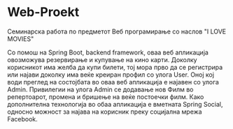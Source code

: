 # Web-Proekt

Семинарска работа по предметот Веб програмирање со наслов "I LOVE MOVIES"

Со помош на Spring Boot, backend framework, оваа веб апликација овозможува резервирање и купување на кино карти. Доколку корисникот има желба да купи билети, тој мора прво да се регистрира или најави доколку има веќе креиран профил со улога User. Оној кој води преглед на состојбата во оваа веб апликација е најавен со улога Admin. Привилегии на улога Admin се додавање нов Филм во репертоарот, промена и бришење на веќе постоечки филм. 
Како дополнителна технологија во обаа апликација е вметната Spring Social, односно можност за најава на корисник преку социјална мрежа Facebook.

